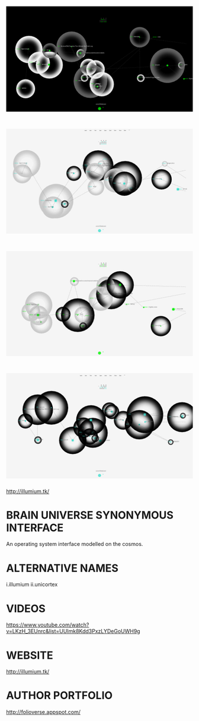 

![Alt text](https://raw.githubusercontent.com/JordanMicahBennett/BRAIN-UNIVERSE-SYNONYMOUS-INTERFACE/master/source-code/data/images/captures/0.png "default page")
=============================
![Alt text](https://raw.githubusercontent.com/JordanMicahBennett/BRAIN-UNIVERSE-SYNONYMOUS-INTERFACE/master/source-code/data/images/captures/1.png "default page")
=============================
![Alt text](https://raw.githubusercontent.com/JordanMicahBennett/BRAIN-UNIVERSE-SYNONYMOUS-INTERFACE/master/source-code/data/images/captures/2.png "default page")
=============================
![Alt text](https://raw.githubusercontent.com/JordanMicahBennett/BRAIN-UNIVERSE-SYNONYMOUS-INTERFACE/master/source-code/data/images/captures/3.png "default page")
=============================
http://illumium.tk/



BRAIN UNIVERSE SYNONYMOUS INTERFACE
===================================

An operating system interface modelled on the cosmos.


ALTERNATIVE NAMES
===================================
  i.illumium
  ii.unicortex


VIDEOS
===================================
https://www.youtube.com/watch?v=LKzH_3EUnrc&list=UUImk8Kdd3PxzLYDeGoUWH9g



WEBSITE
===================================
http://illumium.tk/




AUTHOR PORTFOLIO
============================================
http://folioverse.appspot.com/
